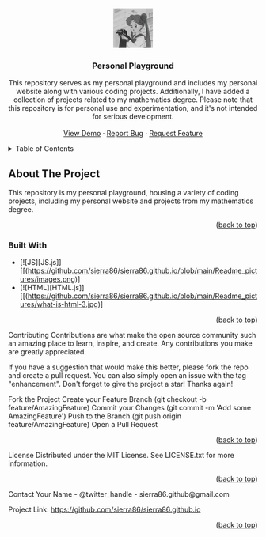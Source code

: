 <a name="readme-top"></a>

<!-- PROJECT LOGO -->
<br />
<div align="center">
  <a href="https://github.com/sierra86/sierra86.github.io">
    <img src="https://github.com/sierra86/sierra86.github.io/raw/main/Readme_pictures/fb5987432ff3dc2827f0ef4b0c20cbef.jpg" alt="Logo" width="80" height="80">
  </a>
</div>


<h3 align="center">Personal Playground</h3>

  <p align="center">
    This repository serves as my personal playground and includes my personal website along with various coding projects. Additionally, I have added a collection of projects related to my mathematics degree. Please note that this repository is for personal use and experimentation, and it's not intended for serious development.
    <br />
    <br />
    <a href="https://github.com/sierra86/sierra86.github.io">View Demo</a>
    ·
    <a href="https://github.com/sierra86/sierra86.github.io/issues">Report Bug</a>
    ·
    <a href="https://github.com/sierra86/sierra86.github.io/issues">Request Feature</a>
  </p>
</div>

<!-- TABLE OF CONTENTS -->
<details>
  <summary>Table of Contents</summary>
  <ol>
    <li>
      <a href="#about-the-project">About The Project</a>
      <ul>
        <li><a href="#built-with">Built With</a></li>
      </ul>
    </li>
    <li>
      <a href="#getting-started">Getting Started</a>
      <ul>
        <li><a href="#prerequisites">Prerequisites</a></li>
        <li><a href="#installation">Installation</a></li>
      </ul>
    </li>
    <li><a href="#usage">Usage</a></li>
    <li><a href="#roadmap">Roadmap</a></li>
    <li><a href="#contributing">Contributing</a></li>
    <li><a href="#license">License</a></li>
    <li><a href="#contact">Contact</a></li>
    <li><a href="#acknowledgments">Acknowledgments</a></li>
  </ol>
</details>

<!-- ABOUT THE PROJECT -->
## About The Project

This repository is my personal playground, housing a variety of coding projects, including my personal website and projects from my mathematics degree.

<p align="right">(<a href="#readme-top">back to top</a>)</p>

### Built With

* [![JS][JS.js]][[(https://github.com/sierra86/sierra86.github.io/blob/main/Readme_pictures/images.png)]
* [![HTML][HTML.js]][[(https://github.com/sierra86/sierra86.github.io/blob/main/Readme_pictures/what-is-html-3.jpg)]
<p align="right">(<a href="#readme-top">back to top</a>)</p>
<!-- CONTRIBUTING -->
Contributing
Contributions are what make the open source community such an amazing place to learn, inspire, and create. Any contributions you make are greatly appreciated.

If you have a suggestion that would make this better, please fork the repo and create a pull request. You can also simply open an issue with the tag "enhancement". Don't forget to give the project a star! Thanks again!

Fork the Project
Create your Feature Branch (git checkout -b feature/AmazingFeature)
Commit your Changes (git commit -m 'Add some AmazingFeature')
Push to the Branch (git push origin feature/AmazingFeature)
Open a Pull Request
<p align="right">(<a href="#readme-top">back to top</a>)</p>
<!-- LICENSE -->
License
Distributed under the MIT License. See LICENSE.txt for more information.

<p align="right">(<a href="#readme-top">back to top</a>)</p>
<!-- CONTACT -->
Contact
Your Name - @twitter_handle - sierra86.github@gmail.com

Project Link: https://github.com/sierra86/sierra86.github.io

<p align="right">(<a href="#readme-top">back to top</a>)</p>




